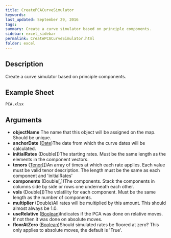```yaml
---
title: CreatePCACurveSimulator
keywords:
last_updated: September 29, 2016
tags:
summary: Create a curve simulator based on principle components.
sidebar: excel_sidebar
permalink: CreatePCACurveSimulator.html
folder: excel
---
```


## Description
Create a curve simulator based on principle components.

<!--HUMAN EDIT START-->

<!--## Details-->

<!--HUMAN EDIT END-->

## Example Sheet

    PCA.xlsx

## Arguments

* **objectName** The name that this object will be assigned on the map. Should be unique.
* **anchorDate** ([Date](Date.html))The date from which the curve dates will be calculated.
* **initialRates** (Double[])The starting rates.  Must be the same length as the elements in the component vectors.
* **tenors** ([Tenor](Tenor.html)[])An array of times at which each rate applies.  Each value must be valid tenor description.  The length must be the same as each component and 'initialRates'
* **components** (Double[,])The components.  Stack the components in columns side by side or rows one underneath each other.
* **vols** (Double[])The volatility for each component.  Must be the same length as the number of components.
* **multiplier** (Double)All rates will be multiplied by this amount.  This should almost always be 1.0.
* **useRelative** ([Boolean](Boolean.html))Indicates if the PCA was done on relative moves.  If not then it was done on absolute moves.
* **floorAtZero** ([Boolean](Boolean.html))Should simulated rates be floored at zero?  This only applies to absolute moves, the default is 'True'.

<!--HUMAN EDIT START-->

<!--## Validation-->

<!--HUMAN EDIT END-->

